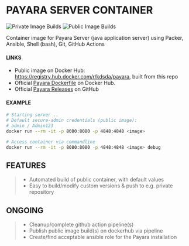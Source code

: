 # PAYARA SERVER CONTAINER

![Private Image Builds](https://github.com/Kreditorforeningens-Driftssentral-DA/container-image-payara/workflows/Packer%20Private/badge.svg?branch=main)
![Public Image Builds](https://github.com/Kreditorforeningens-Driftssentral-DA/container-image-payara/workflows/Packer%20Public/badge.svg?branch=main)

Container image for Payara Server (java application server) using
Packer, Ansible, Shell (bash), Git, GitHub Actions

#### LINKS
* Public image on Docker Hub: https://registry.hub.docker.com/r/kdsda/payara, built from this repo
* Official [Payara Dockerfile](https://hub.docker.com/r/payara/server-full/Dockerfile) on Docker Hub.
* Official [Payara Releases](https://github.com/payara/Payara/releases) on GitHub

#### EXAMPLE
```bash
# Starting server ..
# Default secure-admin credentials (public image):
# admin / Admin123
docker run --rm -it -p 8080:8080 -p 4848:4848 <image>

# Access container via commandline
docker run --rm -it -p 8080:8080 -p 4848:4848 <image> debug
```

## FEATURES

>   * Automated build of public container, with default values
>   * Easy to build/modify custom versions & push to e.g. private repository

## ONGOING

> * Cleanup/complete github action pipeline(s)
> * Publish public image build(s) on dockerhub via pipeline
> * Create/find acceptable ansible role for the Payara installation
